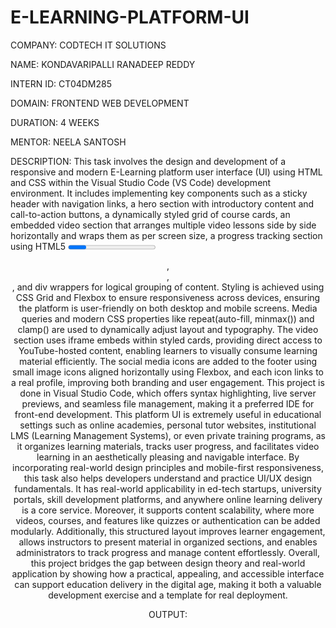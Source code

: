 # E-LEARNING-PLATFORM-UI

COMPANY: CODTECH IT SOLUTIONS

NAME: KONDAVARIPALLI RANADEEP REDDY

INTERN ID: CT04DM285

DOMAIN: FRONTEND WEB DEVELOPMENT

DURATION: 4 WEEKS

MENTOR: NEELA SANTOSH

DESCRIPTION: This task involves the design and development of a responsive and modern E-Learning platform user interface (UI) using HTML and CSS within the Visual Studio Code (VS Code) development environment. It includes implementing key components such as a sticky header with navigation links, a hero section with introductory content and call-to-action buttons, a dynamically styled grid of course cards, an embedded video section that arranges multiple video lessons side by side horizontally and wraps them as per screen size, a progress tracking section using HTML5 <progress> bars to visually indicate learning completion, and a comprehensive footer with social media icons (Instagram, YouTube, Facebook) linked to external profiles. The development begins by structuring the HTML to include semantic elements like <header>, <section>, <footer>, and div wrappers for logical grouping of content. Styling is achieved using CSS Grid and Flexbox to ensure responsiveness across devices, ensuring the platform is user-friendly on both desktop and mobile screens. Media queries and modern CSS properties like repeat(auto-fill, minmax()) and clamp() are used to dynamically adjust layout and typography. The video section uses iframe embeds within styled cards, providing direct access to YouTube-hosted content, enabling learners to visually consume learning material efficiently. The social media icons are added to the footer using small image icons aligned horizontally using Flexbox, and each icon links to a real profile, improving both branding and user engagement. This project is done in Visual Studio Code, which offers syntax highlighting, live server previews, and seamless file management, making it a preferred IDE for front-end development. This platform UI is extremely useful in educational settings such as online academies, personal tutor websites, institutional LMS (Learning Management Systems), or even private training programs, as it organizes learning materials, tracks user progress, and facilitates video learning in an aesthetically pleasing and navigable interface. By incorporating real-world design principles and mobile-first responsiveness, this task also helps developers understand and practice UI/UX design fundamentals. It has real-world applicability in ed-tech startups, university portals, skill development platforms, and anywhere online learning delivery is a core service. Moreover, it supports content scalability, where more videos, courses, and features like quizzes or authentication can be added modularly. Additionally, this structured layout improves learner engagement, allows instructors to present material in organized sections, and enables administrators to track progress and manage content effortlessly. Overall, this project bridges the gap between design theory and real-world application by showing how a practical, appealing, and accessible interface can support education delivery in the digital age, making it both a valuable development exercise and a template for real deployment.

OUTPUT:

